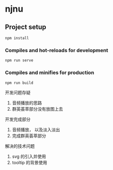 # njnu

## Project setup

```
npm install
```

### Compiles and hot-reloads for development

```
npm run serve
```

### Compiles and minifies for production

```
npm run build
```

开发问题存疑

1. 音频播放的思路
2. 群英荟萃部分没有放图上去

开发完成部分

1. 音频播放， 以及淡入淡出
2. 完成群英荟萃部分

解决的技术问题

1. svg 的引入并使用
2. tooltip 的背景使用
